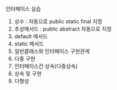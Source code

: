 인터페이스 실습
1. 상수 : 자동으로 public static final 지정
2. 추상메서드 : public abstract 자동으로 지정
3. default 메서드
4. static 메서드
5. 일반클래스와 인터페이스 구현관계
6. 다중 구현
7. 인터페이스간 상속(다중상속)
8. 상속 및 구현
9. 다형성